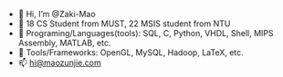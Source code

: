 - 👋 Hi, I’m @Zaki-Mao
- 👀 18 CS Student from MUST, 22 MSIS student from NTU
- 🌱 Programing/Languages(tools): SQL, C, Python, VHDL, Shell, MIPS Assembly, MATLAB, etc.
- 🌱 Tools/Frameworks: OpenGL, MySQL, Hadoop, LaTeX, etc.
- 📫 hi@maozunjie.com

<!---
Zaki-Mao/Zaki-Mao is a ✨ special ✨ repository because its `README.md` (this file) appears on your GitHub profile.
You can click the Preview link to take a look at your changes.
--->
